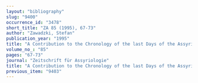 ```yaml
---
layout: "bibliography"
slug: "9400"
occurrence_id: "3478"
short_title: "ZA 85 (1995), 67-73"
author: "Zawadzki, Stefan"
publication_year: "1995"
title: "A Contribution to the Chronology of the last Days of the Assyrian Empire"
volume_no_: "85"
pages: "67-73"
journal: "Zeitschrift für Assyriologie"
title: "A Contribution to the Chronology of the last Days of the Assyrian Empire"
previous_item: "9403"
---
```

